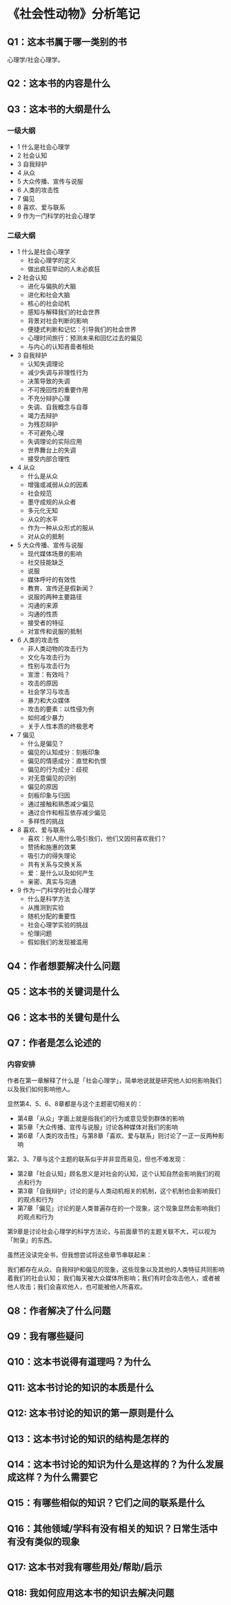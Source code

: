 # 《社会性动物》分析笔记

## Q1：这本书属于哪一类别的书

心理学/社会心理学。

## Q2：这本书的内容是什么

## Q3：这本书的大纲是什么

### 一级大纲

- 1 什么是社会心理学
- 2 社会认知
- 3 自我辩护
- 4 从众
- 5 大众传播、宣传与说服
- 6 人类的攻击性
- 7 偏见
- 8 喜欢、爱与联系
- 9 作为一门科学的社会心理学

### 二级大纲

- 1 什么是社会心理学
  - 社会心理学的定义
  - 做出疯狂举动的人未必疯狂
- 2 社会认知
  - 进化与偏执的大脑
  - 进化和社会大脑
  - 核心的社会动机
  - 感知与解释我们的社会世界
  - 背景对社会判断的影响
  - 便捷式判断和记忆：引导我们的社会世界
  - 心理时间旅行：预测未来和回忆过去的偏见
  - 与内心的认知吝啬者相处
- 3 自我辩护
  - 认知失调理论
  - 减少失调与非理性行为
  - 决策导致的失调
  - 不可挽回性的重要作用
  - 不充分辩护心理
  - 失调、自我概念与自尊
  - 竭力去辩护
  - 为残忍辩护
  - 不可避免心理
  - 失调理论的实际应用
  - 世界舞台上的失调
  - 接受内部合理性
- 4 从众
  - 什么是从众
  - 增强或减弱从众的因素
  - 社会规范
  - 墨守成规的从众者
  - 多元化无知
  - 从众的水平
  - 作为一种从众形式的服从
  - 对从众的抵制
- 5 大众传播、宣传与说服
  - 现代媒体场景的影响
  - 社交技能缺乏
  - 说服
  - 媒体呼吁的有效性
  - 教育、宣传还是假新闻？
  - 说服的两种主要路径
  - 沟通的来源
  - 沟通的性质
  - 接受者的特征
  - 对宣传和说服的抵制
- 6 人类的攻击性
  - 非人类动物的攻击行为
  - 文化与攻击行为
  - 性别与攻击行为
  - 宣泄：有效吗？
  - 攻击的原因
  - 社会学习与攻击
  - 暴力和大众媒体
  - 攻击的要素：以性侵为例
  - 如何减少暴力
  - 关于人性本质的终极思考
- 7 偏见
  - 什么是偏见？
  - 偏见的认知成分：刻板印象
  - 偏见的情感成分：直觉和仇恨
  - 偏见的行为成分：歧视
  - 对无意偏见的识别
  - 偏见的原因
  - 刻板印象与归因
  - 通过接触和熟悉减少偏见
  - 通过合作和相互依存减少偏见
  - 多样性的挑战
- 8 喜欢、爱与联系
  - 喜欢：别人用什么吸引我们，他们又因何喜欢我们？
  - 赞扬和施惠的效果
  - 吸引力的得失理论
  - 共有关系与交换关系
  - 爱：是什么以及如何产生
  - 亲密、真实与沟通
- 9 作为一门科学的社会心理学
  - 什么是科学方法
  - 从推测到实验
  - 随机分配的重要性
  - 社会心理学实验的挑战
  - 伦理问题
  - 假如我们的发现被滥用

## Q4：作者想要解决什么问题

## Q5：这本书的关键词是什么

## Q6：这本书的关键句是什么

## Q7：作者是怎么论述的

### 内容安排

作者在第一章解释了什么是「社会心理学」，简单地说就是研究他人如何影响我们以及我们如何影响他人。

显然第4、5、6、8章都是与这个主题密切相关的：

- 第4章「从众」字面上就是指我们的行为或意见受到群体的影响
- 第5章「大众传播、宣传与说服」讨论各种媒体对我们的影响
- 第6章「人类的攻击性」与第8章「喜欢、爱与联系」则讨论了一正一反两种影响

第2、3、7章与这个主题的联系似乎并非显而易见，但也不难发现：

- 第2章「社会认知」顾名思义是对社会的认知，这个认知自然会影响我们的观点和行为
- 第3章「自我辩护」讨论的是与人类动机相关的机制，这个机制也会影响我们的观点和行为
- 第7章「偏见」讨论的是人类普遍存在的一个现象，这个现象显然会影响我们的观点和行为

第9章是讨论社会心理学的科学方法论，与前面章节的主题关联不大，可以视为「附录」的东西。

虽然还没读完全书，但我想尝试将这些章节串联起来：

我们都存在从众、自我辩护和偏见的现象，这些现象以及其他的人类特征共同影响着我们的社会认知；
我们每天被大众媒体所影响；我们有时会攻击他人，或者被他人攻击；我们会喜欢他人，也可能被他人所喜欢。

## Q8：作者解决了什么问题

## Q9：我有哪些疑问

## Q10：这本书说得有道理吗？为什么

## Q11: 这本书讨论的知识的本质是什么

## Q12: 这本书讨论的知识的第一原则是什么

## Q13：这本书讨论的知识的结构是怎样的

## Q14：这本书讨论的知识为什么是这样的？为什么发展成这样？为什么需要它

## Q15：有哪些相似的知识？它们之间的联系是什么

## Q16：其他领域/学科有没有相关的知识？日常生活中有没有类似的现象

## Q17: 这本书对我有哪些用处/帮助/启示

## Q18: 我如何应用这本书的知识去解决问题
